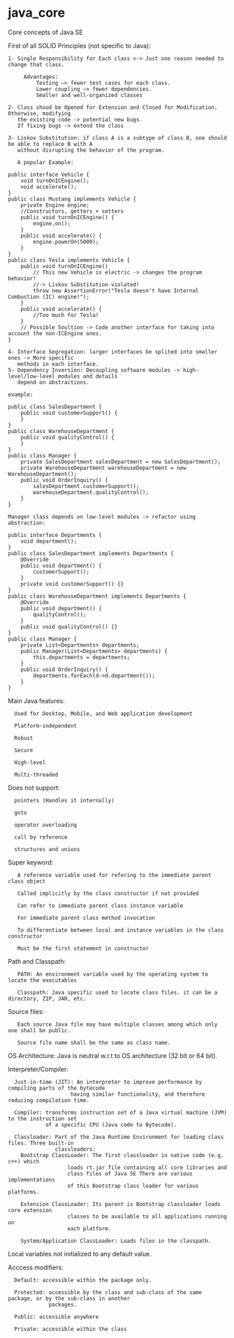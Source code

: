 # java_core

Core concepts of Java SE


First of all SOLID Principles (not specific to Java):

	1- Single Responsibility for Each class <-> Just one reason needed to change that class.
	
		 Advantages:
			 Testing –> fewer test cases for each class.
			 Lower coupling –> fewer dependencies.
			 Smaller and well-organized classes
		 
	2- Class shoud be Opened for Extension and Closed for Modification. Otherwise, modifying
	   the existing code -> potential new bugs.
	   If fixing bugs -> extend the class

	3- Liskov Substitution: if class A is a subtype of class B, one should be able to replace B with A
	   without disrupting the behavior of the program.
	   
	   A popular Example:
	   
	public interface Vehicle {
		void turnOnICEngine();
		void accelerate();
	}
	public class Mustang implements Vehicle {
		private Engine engine;
		//Constructors, getters + setters
		public void turnOnICEngine() {
			engine.on();
		}
		public void accelerate() {
			engine.powerOn(5000);
		}
	}
	public class Tesla implements Vehicle {
		public void turnOnICEngine() 
			// This new Vehicle is electric -> changes the program behavior!
			//-> Liskov Substitution violated!
			throw new AssertionError("Tesla doesn't have Internal Combustion (IC) engine!");
		}
		public void accelerate() {
			//Too much for Tesla!
		}
		// Possible Soultion -> Code another interface for taking into account the non-ICEngine ones.
	}

	4- Interface Segregation: larger interfaces be splited into smaller ones -> More specific
	   methods in each interface.
	5- Dependency Inversion: Decoupling software modules -> high-level/low-level modules and details
	   depend on abstractions.
	   
	example:
	
	public class SalesDepartment {
		public void customerSupport() {
		}
	}   
	public class WarehouseDepartment {
		public void qualityControl() {
		}
	}
	public class Manager {
		private SalesDepartment salesDepartment = new SalesDepartment();
		private WarehouseDepartment warehouseDepartment = new WarehouseDepartment();
		public void OrderInquiry() {
			salesDepartment.customerSupport();
			warehouseDepartment.qualityControl();
		}
	}
	
	Manager class depends on low-level modules -> refactor using abstraction: 
	
	public interface Departments {
		void department();
	}
	public class SalesDepartment implements Departments {
		@Override
		public void department() {
			customerSupport();
		}
		private void customerSupport() {}
	}
	public class WarehouseDepartment implements Departments {
		@Override
		public void department() {
			qualityControl();
		}
		public void qualityControl() {}
	}
	public class Manager {
		private List<Departments> departments;
		public Manager(List<Departments> departments) {
			this.departments = departments;
		}
		public void OrderInquiry() {
			departments.forEach(d->d.department());
		}
	}

Main Java features:

      Used for Desktop, Mobile, and Web application development
    
      Platform-independent
    
      Robust
    
      Secure
    
      High-level
    
      Multi-threaded
    
Does not support:

      pointers (Handles it internally)
    
      goto
    
      operator overloading
    
      call by reference
    
      structures and unions

Super keyword:

       A reference variable used for refering to the immediate parent class object
       
       Called implicitly by the class constructor if not provided  
       
       Can refer to immediate parent class instance variable
       
       For immediate parent class method invocation
       
       To differentiate between local and instance variables in the class constructor
       
       Must be the first statement in constructor
       
Path and Classpath:

       PATH: An environment variable used by the operating system to locate the executables

       Classpath: Java specific used to locate class files. it can be a directory, ZIP, JAR, etc.

Source files: 

       Each source Java file may have multiple classes among which only one shall be public.
       
       Source file name shall be the same as class name.

OS Architecture: Java is neutral w.r.t to OS architecture (32 bit or 64 bit).

Interpreter/Compiler:

      Just-in-time (JIT): An interpreter to improve performance by compiling parts of the bytecode
                        having similar functionality, and therefore reducing compilation time.  

      Compiler: transforms instruction set of a Java virtual machine (JVM) to the instruction set
                of a specific CPU (Java code to Bytecode).      

      Classloader: Part of the Java Runtime Environment for loading class files. Three built-in
                   classloaders:				   
		Bootstrap ClassLoader: The first classloader in native code (e.g. c++) which
				       loads rt.jar file containing all core libraries and
				       class files of Java SE There are various implementations
				       of this Bootstrap class loader for various platforms.

		Extension ClassLoader: Its parent is Bootstrap classloader loads core extension
				       classes to be available to all applications running on
				       each platform. 

		System/Application ClassLoader: Loads files in the classpath.
            
Local variables not initialized to any default value.

Acccess modifiers:

      Default: accessible within the package only.
      
      Protected: accessible by the class and sub-class of the same package, or by the sub-class in another
                 packages.
      
      Public: accessible anywhere
      
      Private: accessible within the class
